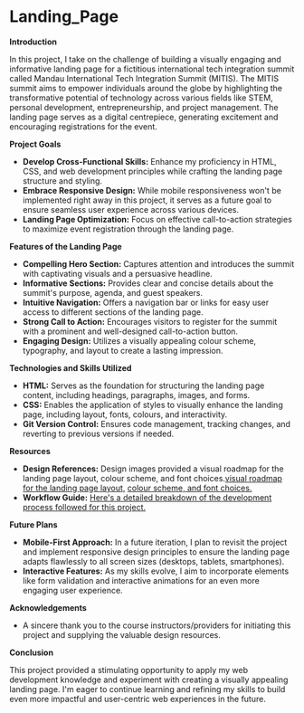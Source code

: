 # Landing_Page
**Introduction**

In this project, I take on the challenge of building a visually engaging and informative landing page for a fictitious international tech integration summit called Mandau International Tech Integration Summit (MITIS). The MITIS summit aims to empower individuals around the globe by highlighting the transformative potential of technology across various fields like STEM, personal development, entrepreneurship, and project management. The landing page serves as a digital centrepiece, generating excitement and encouraging registrations for the event.

**Project Goals**

- **Develop Cross-Functional Skills:** Enhance my proficiency in HTML, CSS, and web development principles while crafting the landing page structure and styling.
- **Embrace Responsive Design:** While mobile responsiveness won't be implemented right away in this project, it serves as a future goal to ensure seamless user experience across various devices.
- **Landing Page Optimization:** Focus on effective call-to-action strategies to maximize event registration through the landing page.

**Features of the Landing Page**

- **Compelling Hero Section:** Captures attention and introduces the summit with captivating visuals and a persuasive headline.
- **Informative Sections:** Provides clear and concise details about the summit's purpose, agenda, and guest speakers.
- **Intuitive Navigation:** Offers a navigation bar or links for easy user access to different sections of the landing page.
- **Strong Call to Action:** Encourages visitors to register for the summit with a prominent and well-designed call-to-action button.
- **Engaging Design:** Utilizes a visually appealing colour scheme, typography, and layout to create a lasting impression.

**Technologies and Skills Utilized**

- **HTML:** Serves as the foundation for structuring the landing page content, including headings, paragraphs, images, and forms.
- **CSS:** Enables the application of styles to visually enhance the landing page, including layout, fonts, colours, and interactivity.
- **Git Version Control:** Ensures code management, tracking changes, and reverting to previous versions if needed.

**Resources**

- **Design References:** Design images provided a visual roadmap for the landing page layout, colour scheme, and font choices.[visual roadmap for the landing page layout,](./rsrc/01.png) [colour scheme, and font choices.](./rsrc/02.png)
- **Workflow Guide:** [Here's a detailed breakdown of the development process followed for this project.](./rsrc/WORKFLOW.md)

**Future Plans**

- **Mobile-First Approach:** In a future iteration, I plan to revisit the project and implement responsive design principles to ensure the landing page adapts flawlessly to all screen sizes (desktops, tablets, smartphones).
- **Interactive Features:** As my skills evolve, I aim to incorporate elements like form validation and interactive animations for an even more engaging user experience.

**Acknowledgements**

- A sincere thank you to the course instructors/providers for initiating this project and supplying the valuable design resources.

**Conclusion**

This project provided a stimulating opportunity to apply my web development knowledge and experiment with creating a visually appealing landing page. I'm eager to continue learning and refining my skills to build even more impactful and user-centric web experiences in the future.